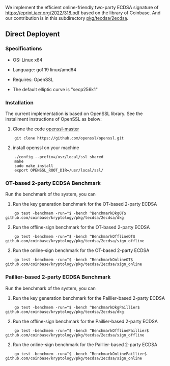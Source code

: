 We implement the efficient online-friendly two-party ECDSA signature of https://eprint.iacr.org/2022/318.pdf based on the library of Coinbase. And our contribution is in this subdirectory [pkg/tecdsa/2ecdsa](pkg/tecdsa/2ecdsa).

## Direct Deployent 

### Specifications

- OS: Linux x64

- Language: go1.19 linux/amd64

- Requires: OpenSSL

- The default elliptic curve is "secp256k1"

### Installation

The current implementation is based on OpenSSL library. See the installment instructions of OpenSSL as below:  

1. Clone the code [openssl-master](https://github.com/openssl/openssl.git)

```
    git clone https://github.com/openssl/openssl.git
```

2. install openssl on your machine

```
    ./config --prefix=/usr/local/ssl shared
    make 
    sudo make install
    export OPENSSL_ROOT_DIR=/usr/local/ssl/
```
### OT-based 2-party ECDSA Benchmark

Run the benchmark of the system, you can 

1. Run the key generation benchmark for the OT-based 2-party ECDSA 

```
    go test -benchmem -run=^$ -bench ^BenchmarkDkgOT$ github.com/coinbase/kryptology/pkg/tecdsa/2ecdsa/dkg
```
2. Run the offline-sign benchmark for the OT-based 2-party ECDSA 

```
    go test -benchmem -run=^$ -bench ^BenchmarkOfflineOT$ github.com/coinbase/kryptology/pkg/tecdsa/2ecdsa/sign_offline
```

2. Run the online-sign benchmark for the OT-based 2-party ECDSA 

```
    go test -benchmem -run=^$ -bench ^BenchmarkOnlineOT$ github.com/coinbase/kryptology/pkg/tecdsa/2ecdsa/sign_online
```

### Paillier-based 2-party ECDSA Benchmark

Run the benchmark of the system, you can 

1. Run the key generation benchmark for the Paillier-based 2-party ECDSA 

```
    go test -benchmem -run=^$ -bench ^BenchmarkDkgPaillier$ github.com/coinbase/kryptology/pkg/tecdsa/2ecdsa/dkg
```
2. Run the offline-sign benchmark for the Paillier-based 2-party ECDSA 

```
    go test -benchmem -run=^$ -bench ^BenchmarkOfflinePaillier$ github.com/coinbase/kryptology/pkg/tecdsa/2ecdsa/sign_offline
```

2. Run the online-sign benchmark for the Paillier-based 2-party ECDSA 

```
    go test -benchmem -run=^$ -bench ^BenchmarkOnlinePaillier$ github.com/coinbase/kryptology/pkg/tecdsa/2ecdsa/sign_online
```